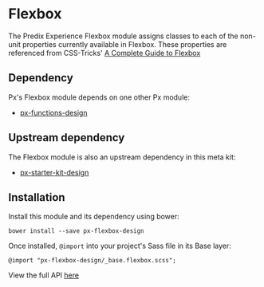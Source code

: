 # Flexbox

The Predix Experience Flexbox module assigns classes to each of the non-unit properties currently available in Flexbox. These properties are referenced from CSS-Tricks' [A Complete Guide to Flexbox](https://css-tricks.com/snippets/css/a-guide-to-flexbox/)



## Dependency

Px's Flexbox module depends on one other Px module:

* [px-functions-design](https://github.com/PredixDev/px-functions-design)

## Upstream dependency

The Flexbox module is also an upstream dependency in this meta kit:

* [px-starter-kit-design](https://github.com/PredixDev/px-starter-kit-design)

## Installation

Install this module and its dependency using bower:

    bower install --save px-flexbox-design

Once installed, `@import` into your project's Sass file in its Base layer:

    @import "px-flexbox-design/_base.flexbox.scss";

View the full API [here](http://predixdev.github.io/px-flexbox-design/sassdoc/)
